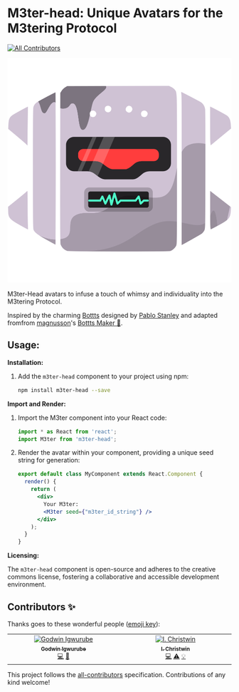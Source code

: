 # M3ter-head: Unique Avatars for the M3tering Protocol
<!-- ALL-CONTRIBUTORS-BADGE:START - Do not remove or modify this section -->
[![All Contributors](https://img.shields.io/badge/all_contributors-1-orange.svg?style=flat-square)](#contributors-)
<!-- ALL-CONTRIBUTORS-BADGE:END -->

<p align="center"><img src='./M3ter-head.svg'/></p>
M3ter-Head avatars to infuse a touch of whimsy and individuality into the M3tering Protocol.

Inspired by the charming [Bottts](https://bottts.com/) designed by [Pablo Stanley](https://twitter.com/pablostanley) and adapted fromfrom [magnusson](https://github.com/magnusson/bottts-maker)'s [Bottts Maker 🤖](https://github.com/magnusson/bottts-maker).


## Usage:

**Installation:**

1. Add the `m3ter-head` component to your project using npm:

   ```bash
   npm install m3ter-head --save
   ```

**Import and Render:**

1. Import the M3ter component into your React code:

   ```javascript
   import * as React from 'react';
   import M3ter from 'm3ter-head';
   ```

2. Render the avatar within your component, providing a unique seed string for generation:

   ```jsx
   export default class MyComponent extends React.Component {
     render() {
       return (
         <div>
           Your M3ter:
           <M3ter seed={"m3ter_id_string"} />
         </div>
       );
     }
   }
   ```


**Licensing:**

The `m3ter-head` component is open-source and adheres to the creative commons license, fostering a collaborative and accessible development environment.


## Contributors ✨

Thanks goes to these wonderful people ([emoji key](https://allcontributors.org/docs/en/emoji-key)):

<!-- ALL-CONTRIBUTORS-LIST:START - Do not remove or modify this section -->
<!-- prettier-ignore-start -->
<!-- markdownlint-disable -->
<table>
  <tbody>
    <tr>
      <td align="center" valign="top" width="14.28%"><a href="https://github.com/IDEA-godwin"><img src="https://avatars.githubusercontent.com/u/52127638?v=4?s=100" width="100px;" alt="Godwin Igwurube"/><br /><sub><b>Godwin Igwurube</b></sub></a><br /><a href="https://github.com/iChristwin/M3ter-head/commits?author=IDEA-godwin" title="Code">💻</a> <a href="https://github.com/iChristwin/M3ter-head/pulls?q=is%3Apr+reviewed-by%3AIDEA-godwin" title="Reviewed Pull Requests">👀</a></td>
      <td align="center" valign="top" width="14.28%"><a href="https://github.com/iChristwin"><img src="https://avatars.githubusercontent.com/u/52095470?v=4?s=100" width="100px;" alt="I. Christwin"/><br /><sub><b>I. Christwin</b></sub></a><br /><a href="https://github.com/iChristwin/M3ter-head/commits?author=iChristwin" title="Code">💻</a> <a href="https://github.com/iChristwin/M3ter-head/commits?author=iChristwin" title="Tests">⚠️</a> <a href="#example-iChristwin" title="Examples">💡</a></td>
    </tr>
  </tbody>
</table>

<!-- markdownlint-restore -->
<!-- prettier-ignore-end -->

<!-- ALL-CONTRIBUTORS-LIST:END -->

This project follows the [all-contributors](https://github.com/all-contributors/all-contributors) specification. Contributions of any kind welcome!